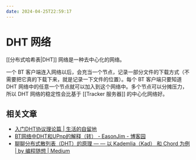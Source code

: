 ```yaml
---
date: 2024-04-25T22:59:17
---
```


# DHT 网络

[[分布式哈希表|DHT]] 网络是一种去中心化的网络。

一个 BT 客户端连入网络以后，会充当一个节点，记录一部分文件的下载方式（不需要把它真的下载下来，就是记录一下文件的位置）。每个 BT 客户端只要知道 DHT 网络中的任意一个节点就可以加入到这个网络中。多个节点可以分摊压力，所以 DHT 网络的稳定性会比基于 [[Tracker 服务器]] 的中心化网络好。

## 相关文章

- [入门DHT协议理论篇 | 生活的自留地](https://l1905.github.io/p2p/dht/2021/04/23/dht01/)
- [BT网络中DHT和UPnp的解释（转） - EasonJim - 博客园](https://www.cnblogs.com/EasonJim/p/6607869.html)
- [聊聊分布式散列表（DHT）的原理 — — 以 Kademlia（Kad） 和 Chord 为例 | by 编程随想 | Medium](https://program-think.medium.com/%E8%81%8A%E8%81%8A%E5%88%86%E5%B8%83%E5%BC%8F%E6%95%A3%E5%88%97%E8%A1%A8-dht-%E7%9A%84%E5%8E%9F%E7%90%86-%E4%BB%A5-kademlia-kad-%E5%92%8C-chord-%E4%B8%BA%E4%BE%8B-8e648d853288)
